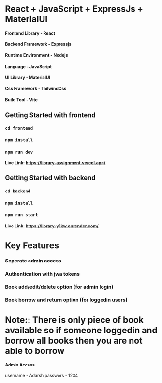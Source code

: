 # React + JavaScript + ExpressJs + MaterialUI

#### Frontend Library - React
#### Backend Framework - Expressjs
#### Runtime Environment - Nodejs
#### Language - JavaScript
#### UI Library - MaterialUI
#### Css Framework - TailwindCss
#### Build Tool - Vite

## Getting Started with frontend
### `cd frontend`
### `npm install`
### `npm run dev`
#### Live Link: https://library-assignment.vercel.app/

## Getting Started with backend
### `cd backend`
### `npm install`
### `npm run start`
#### Live Link: https://library-y1kw.onrender.com/

# Key Features
### Seperate admin access
### Authentication with jwa tokens
### Book add/edit/delete option (for admin login)
### Book borrow and return option (for loggedin users)

# Note:: There is only piece of book available so if someone loggedin and borrow all books then you are not able to borrow
#### Admin Access 
username - Adarsh
passwors - 1234



